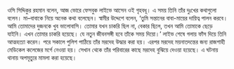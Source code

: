 ওসি সিদ্দিকুর রহমান বলেন, আজ ভোরে ফেসবুক লাইভে আসেন ওই গৃহবধূ। এ সময় তিনি তাঁর দুঃখের কথাগুলো বলেন। মা–বাবাকে নিয়ে অনেক কথা বলেছেন। স্বামীর উদ্দেশে বলেন, ‘তুমি সন্তানের বাবা-মায়ের দায়িত্ব পালন করবে। আমি তোমাদের দুজনকে খুব ভালোবাসি। তোমার যখন চাকরি ছিল না, বেকার ছিলে, তখন আমি তোমাকে ছেড়ে যাইনি। এখন তোমার চাকরি হয়েছে। যে নতুন জীবনসঙ্গী হবে তাঁকে সময় দিয়ো।’ লাইভ শেষে গলায় ফাঁস দিয়ে তিনি আত্মহত্যা করেন। পরে সকালে পুলিশ পাঠিয়ে তাঁর মরদেহ উদ্ধার করা হয়। এরপর মরদেহ ময়নাতদন্তের জন্য রাজশাহী মেডিকেল কলেজের মর্গে নেওয়া হয়। সেখান থেকে তাঁর পরিবারের কাছে মরদেহ বুঝিয়ে দেওয়া হয়েছে। এ ঘটনায় থানায় অপমৃত্যুর মামলা করা হয়েছে।
